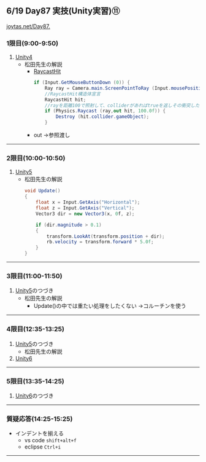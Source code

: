 ## 6/19 Day87 実技(Unity実習)⑪
[joytas.net/Day87.](https://joytas.net/%e8%a8%93%e7%b7%b4/day87)
### 1限目(9:00-9:50)
1. [Unity4](https://joytas.net/programming/unity/unity4)
	- 松田先生の解説
		- [RaycastHit](https://docs.unity3d.com/ja/540/ScriptReference/RaycastHit.html)
			~~~c#
			if (Input.GetMouseButtonDown (0)) {
				Ray ray = Camera.main.ScreenPointToRay (Input.mousePosition);
				//RaycastHit構造体宣言
				RaycastHit hit;
				//rayを距離100で照射して、colliderがあればtrueを返しその衝突したものの情報をhitにつめる。
				if (Physics.Raycast (ray,out hit, 100.0f)) {
					Destroy (hit.collider.gameObject);
				}
			~~~
		- out ->参照渡し
---
### 2限目(10:00-10:50)
1. [Unity5](https://joytas.net/programming/unity/unity5)
	- 松田先生の解説
		~~~c#
		void Update()
		{
			float x = Input.GetAxis("Horizontal");
			float z = Input.GetAxis("Vertical");
			Vector3 dir = new Vector3(x, 0f, z);

			if (dir.magnitude > 0.1)
			{
				transform.LookAt(transform.position + dir);
				rb.velocity = transform.forward * 5.0f;
			}
		}
		~~~
---
### 3限目(11:00-11:50)
1. [Unity5](https://joytas.net/programming/unity/unity5)のつづき
	- 松田先生の解説
		- Update()の中では重たい処理をしたくない ->コルーチンを使う
---
### 4限目(12:35-13:25)
1. [Unity5](https://joytas.net/programming/unity/unity5)のつづき
	- 松田先生の解説
1. [Unity6](https://joytas.net/programming/unity/unity6)
---
### 5限目(13:35-14:25)
1. [Unity6](https://joytas.net/programming/unity/unity6)のつづき
---
### 質疑応答(14:25-15:25)
- インデントを揃える
	- vs code `shift+alt+f`
	- eclipse `Ctrl+i`
---
